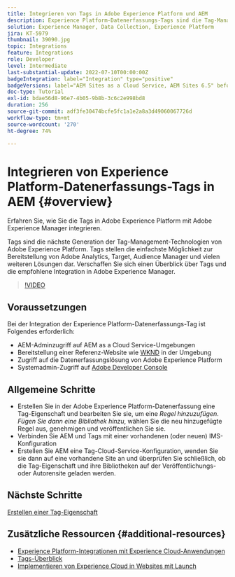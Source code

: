 ```yaml
---
title: Integrieren von Tags in Adobe Experience Platform und AEM
description: Experience Platform-Datenerfassungs-Tags sind die Tag-Management-Plattform der nächsten Generation von Adobe und die beste Methode zur Implementierung von Adobe Analytics, Target, Audience Manager und vielen weiteren Lösungen. Verschaffen Sie sich einen Überblick über Tags in Adobe Experience Platform und die empfohlene Integration mit Adobe Experience Manager.
solution: Experience Manager, Data Collection, Experience Platform
jira: KT-5979
thumbnail: 39090.jpg
topic: Integrations
feature: Integrations
role: Developer
level: Intermediate
last-substantial-update: 2022-07-10T00:00:00Z
badgeIntegration: label="Integration" type="positive"
badgeVersions: label="AEM Sites as a Cloud Service, AEM Sites 6.5" before-title="false"
doc-type: Tutorial
exl-id: bdae56d8-96e7-4b05-9b8b-3c6c2e998bd8
duration: 256
source-git-commit: adf3fe30474bcfe5fc1a1e2a8a3d49060067726d
workflow-type: tm+mt
source-wordcount: '270'
ht-degree: 74%

---
```


# Integrieren von Experience Platform-Datenerfassungs-Tags in AEM {#overview}

Erfahren Sie, wie Sie die Tags in Adobe Experience Platform mit Adobe Experience Manager integrieren.

Tags sind die nächste Generation der Tag-Management-Technologien von Adobe Experience Platform. Tags stellen die einfachste Möglichkeit zur Bereitstellung von Adobe Analytics, Target, Audience Manager und vielen weiteren Lösungen dar. Verschaffen Sie sich einen Überblick über Tags und die empfohlene Integration in Adobe Experience Manager.

>[!VIDEO](https://video.tv.adobe.com/v/3417061?quality=12&learn=on)

## Voraussetzungen

Bei der Integration der Experience Platform-Datenerfassungs-Tag ist Folgendes erforderlich:

+ AEM-Adminzugriff auf AEM as a Cloud Service-Umgebungen
+ Bereitstellung einer Referenz-Website wie [WKND](https://github.com/adobe/aem-guides-wknd) in der Umgebung
+ Zugriff auf die Datenerfassungslösung von Adobe Experience Platform
+ Systemadmin-Zugriff auf [Adobe Developer Console](https://developer.adobe.com/developer-console/)


## Allgemeine Schritte

+ Erstellen Sie in der Adobe Experience Platform-Datenerfassung eine Tag-Eigenschaft und bearbeiten Sie sie, um eine _Regel hinzuzufügen_. _Fügen Sie dann eine Bibliothek hinzu_, wählen Sie die neu hinzugefügte Regel aus, genehmigen und veröffentlichen Sie sie.
+ Verbinden Sie AEM und Tags mit einer vorhandenen (oder neuen) IMS-Konfiguration
+ Erstellen Sie AEM eine Tag-Cloud-Service-Konfiguration, wenden Sie sie dann auf eine vorhandene Site an und überprüfen Sie schließlich, ob die Tag-Eigenschaft und ihre Bibliotheken auf der Veröffentlichungs- oder Autorensite geladen werden.

## Nächste Schritte

[Erstellen einer Tag-Eigenschaft](create-tag-property.md)

## Zusätzliche Ressourcen {#additional-resources}

+ [Experience Platform-Integrationen mit Experience Cloud-Anwendungen](https://experienceleague.adobe.com/docs/platform-learn/tutorials/intro-to-platform/integrations-with-experience-cloud-applications.html?lang=de)
+ [Tags-Überblick](https://experienceleague.adobe.com/docs/experience-platform/tags/home.html?lang=de)
+ [Implementieren von Experience Cloud in Websites mit Launch](https://experienceleague.adobe.com/docs/platform-learn/implement-in-websites/overview.html?lang=de)
